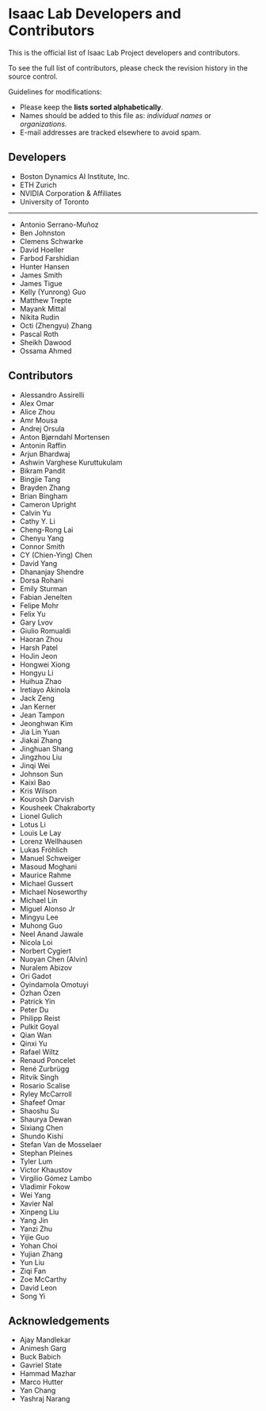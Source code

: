 # Isaac Lab Developers and Contributors

This is the official list of Isaac Lab Project developers and contributors.

To see the full list of contributors, please check the revision history in the source control.

Guidelines for modifications:

* Please keep the **lists sorted alphabetically**.
* Names should be added to this file as: *individual names* or *organizations*.
* E-mail addresses are tracked elsewhere to avoid spam.

## Developers

* Boston Dynamics AI Institute, Inc.
* ETH Zurich
* NVIDIA Corporation & Affiliates
* University of Toronto

---

* Antonio Serrano-Muñoz
* Ben Johnston
* Clemens Schwarke
* David Hoeller
* Farbod Farshidian
* Hunter Hansen
* James Smith
* James Tigue
* Kelly (Yunrong) Guo
* Matthew Trepte
* Mayank Mittal
* Nikita Rudin
* Octi (Zhengyu) Zhang
* Pascal Roth
* Sheikh Dawood
* Ossama Ahmed

## Contributors

* Alessandro Assirelli
* Alex Omar
* Alice Zhou
* Amr Mousa
* Andrej Orsula
* Anton Bjørndahl Mortensen
* Antonin Raffin
* Arjun Bhardwaj
* Ashwin Varghese Kuruttukulam
* Bikram Pandit
* Bingjie Tang
* Brayden Zhang
* Brian Bingham
* Cameron Upright
* Calvin Yu
* Cathy Y. Li
* Cheng-Rong Lai
* Chenyu Yang
* Connor Smith
* CY (Chien-Ying) Chen
* David Yang
* Dhananjay Shendre
* Dorsa Rohani
* Emily Sturman
* Fabian Jenelten
* Felipe Mohr
* Felix Yu
* Gary Lvov
* Giulio Romualdi
* Haoran Zhou
* Harsh Patel
* HoJin Jeon
* Hongwei Xiong
* Hongyu Li
* Huihua Zhao
* Iretiayo Akinola
* Jack Zeng
* Jan Kerner
* Jean Tampon
* Jeonghwan Kim
* Jia Lin Yuan
* Jiakai Zhang
* Jinghuan Shang
* Jingzhou Liu
* Jinqi Wei
* Johnson Sun
* Kaixi Bao
* Kris Wilson
* Kourosh Darvish
* Kousheek Chakraborty
* Lionel Gulich
* Lotus Li
* Louis Le Lay
* Lorenz Wellhausen
* Lukas Fröhlich
* Manuel Schweiger
* Masoud Moghani
* Maurice Rahme
* Michael Gussert
* Michael Noseworthy
* Michael Lin
* Miguel Alonso Jr
* Mingyu Lee
* Muhong Guo
* Neel Anand Jawale
* Nicola Loi
* Norbert Cygiert
* Nuoyan Chen (Alvin)
* Nuralem Abizov
* Ori Gadot
* Oyindamola Omotuyi
* Özhan Özen
* Patrick Yin
* Peter Du
* Philipp Reist
* Pulkit Goyal
* Qian Wan
* Qinxi Yu
* Rafael Wiltz
* Renaud Poncelet
* René Zurbrügg
* Ritvik Singh
* Rosario Scalise
* Ryley McCarroll
* Shafeef Omar
* Shaoshu Su
* Shaurya Dewan
* Sixiang Chen
* Shundo Kishi
* Stefan Van de Mosselaer
* Stephan Pleines
* Tyler Lum
* Victor Khaustov
* Virgilio Gómez Lambo
* Vladimir Fokow
* Wei Yang
* Xavier Nal
* Xinpeng Liu
* Yang Jin
* Yanzi Zhu
* Yijie Guo
* Yohan Choi
* Yujian Zhang
* Yun Liu
* Ziqi Fan
* Zoe McCarthy
* David Leon
* Song Yi

## Acknowledgements

* Ajay Mandlekar
* Animesh Garg
* Buck Babich
* Gavriel State
* Hammad Mazhar
* Marco Hutter
* Yan Chang
* Yashraj Narang
